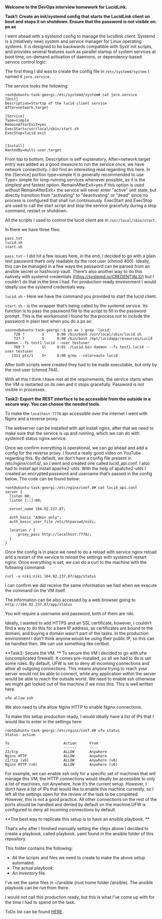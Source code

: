 **Welcome to the DevOps interview homework for LucidLink.**

**Task1: Create an init/systemd config that starts the LucidLink client on boot and stops it on shutdown. Ensure that the password is not visible on: ps ax**


I went ahead with a systemd config to manage the lucidlink client. Systemd is a (relatively new) system and service manager for Linux operating systems. It is designed to be backwards compatible with SysV init scripts, and provides several features such as parallel startup of system services at boot time, on-demand activation of daemons, or dependency-based service control logic.

The first thing I did was to create the config file in ```/etc/systemd/system``` I named it ```joro.service```.

The service looks the following:
```
root@ubuntu-task-georgi:/etc/systemd/system# cat joro.service
[Unit]
Description=Startup of the lucid client service
After=network.target

[Service]
Type=simple
RemainAfterExit=yes
ExecStart=/usr/local/sbin/start.sh
ExecStop=lucid exit


[Install]
WantedBy=multi-user.target
```

From top to bottom, Description is self explanatory, After=network.target entry was added as a good measure to run the service once, we have network connectivity. I did find an interesting read regarding this here. In the [Service] portion type=simple It is generally recommended to use Type= simple for long-running services whenever possible, as it is the simplest and fastest option. RemainAfterExit=yes if this option is used without RemainAfterExit= the service will never enter "active" unit state, but directly transition from "activating" to "deactivating" or "dead" since no process is configured that shall run continuously. ExecStart and ExecStop are used to call the start script and stop the service gracefully during a stop command, restart or shutdown.

All the scripts I used to control the lucid client are in ```/usr/local/sbin/start```.

In there we have three files:
```
pass.txt
lucid.sh
start.sh
```

```pass.txt``` - I did hit a few issues here, in the end, I decided to go with a plain text password that’s only readable by the root user (chmod 400). Ideally, this can be managed in a few ways the password can be parsed from an ansible secret or hashicorp vault. There’s also another way to do this natively with systemd credentials (https://systemd.io/CREDENTIALS/) but I couldn’t do that in the time I had. For production-ready environment I would ideally use the systemd credentials way.

```lucid.sh``` - Here we have the command you provided to start the lucid client.

```start.sh```  - is the wrapper that’s being called by the systemd service. Its function is to pass the password file to the script to fill in the password prompt. This is the workaround I found for the process not to include the password in plain text when you do a ps ax:
```
uzunov@ubuntu-task-georgi:~$ ps ax | grep 'lucid'
    728 ?        S      0:00 /bin/bash /usr/local/sbin/lucid.sh
    737 ?        S      0:00 /bin/bash /opt/lucidapp/resources/Lucid daemon --fs test1.lucid --user testuser
    769 ?        Sl     0:01 ./Lucid.bin daemon --fs test1.lucid --user testuser
   1311 pts/1    S+     0:00 grep --color=auto lucid
```

After both scripts were created they had to be made executable, but only by the root user (chmod 744).

With all this I think I have met all the requirements, the service starts when the VM is restarted on its own and it stops gracefully. Password is not visible in processes.



**Task2: Export the REST interface to be accessible from the outside in a secure way. You can choose the needed tools.**

To make the ```localhost:7778``` api accessible over the internet I went with Nginx and a reverse proxy.

The webserver can be installed with apt install nginx, after that we need to make sure that the service is up and running, which we can do with systemctl status nginx.service.

Once we confirm everything is operational, we can go ahead and add a config for the reverse proxy. I found a really good video on YouTube regarding this. By default, we don’t have a config file present in /etc/nginx/conf.d/, so I went and created one called lucid_api.conf. I also had to install apt install apache2-utils. With the help of apatche2-utils I created an encrypted password and username that’s passed in the config below. The code can be found below:
```
root@ubuntu-task-georgi:/etc/nginx/conf.d# cat lucid_api.conf
server {
  listen 80;
  listen [::]:80;

  server_name 164.92.237.87;

  auth_basic "Admin only";
  auth_basic_user_file /etc/htpasswd/niki;

  location / {
      proxy_pass http://localhost:7778/;
  }
}
```

Once the config is in place we need to do a reload with service nginx reload and a restart of the service to reload the settings with systemctl restart nginx. Once everything is set, we can do a curl to the machine with the following command:

```curl -u niki:niki 164.92.237.87/app/status```

I can confirm we did receive the same information we had when we execute the command on the VM itself.

The information can be also accessed by a web browser going to ```http://164.92.237.87/app/status```

You will require a username and password, both of them are niki.

Ideally, I wanted to add HTTPS and an SSL certificate, however, I couldn’t find a way to do this for a bare IP address, as certificates are bound to the domain, and buying a domain wasn’t part of the tasks. In the production environment I don’t think anyone would be using their public IP, so this can be handled then. We can use something like certbot.

**Task3: Secure the VM.
**
To secure the VM I decided to go with ufw (uncomplicated firewall). It comes pre-installed, so all we had to do is set some rules. By default, UFW is set to deny all incoming connections and allow all outgoing connections. This means anyone trying to reach your server would not be able to connect, while any application within the server would be able to reach the outside world. We need to enable ssh otherwise we might get locked out of the machine if we miss this. This is well written here.
```
ufw allow ssh
```

We also need to ufw allow Nginx HTTP to enable Nginx connections.

To make this setup production ready, I would ideally have a list of IPs that I would like to enter in the settings here:
```
root@ubuntu-task-georgi:/etc/nginx/conf.d# ufw status
Status: active

To                         Action      From
--                         ------      ----
22/tcp                     ALLOW       Anywhere
Nginx HTTP                 ALLOW       Anywhere
22/tcp (v6)                ALLOW       Anywhere (v6)
Nginx HTTP (v6)            ALLOW       Anywhere (v6)
```

For example, we can enable ssh only for a specific set of machines that will manage this VM, the HTTP connections would ideally be accessible to only a list of machines, not Anywhere, how it’s the current setup. However, I don’t have a list of IPs that would like to enable this machine currently, so I left all the settings open for the review of the task to be completed. However, this is not a good practice. All other connections on the rest of the ports should be handled and denied by default on the machine.UFW is configured to deny all incoming connections by default.


**The best way to replicate this setup is to have an ansible playbook.
**

That's why after I finished manually setting the steps above I decided to create a playbook, called playbook. yaml found in the ansible folder of this repository.

This folder contains the following:
- All the scripts and files we need to create to make the above setup automated.
- The actual playbook.
- An inventory file.

I've set the same files in ~/ansible (root home folder /ansible). The ansible playbook can be run from there.

I would not call this production ready, but this is what I've come up with for the time I had to spend on the task.

ToDo list can be found [HERE](https://docs.google.com/document/d/1jjqd08yTLuAO7PlEWstrWnCDLa9KcLaNFaTHsTI35WQ/edit?usp=sharing "HERE").
